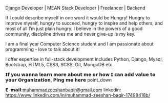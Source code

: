 Django Developer | MEAN Stack Developer | Freelancer | Backend


If I could describe myself in one word it would be Hungry! Hungry to improve myself, hungry to succeed, hungry to inspire and help others, and most of all I’m just plain hungry. I believe in the powers of a good community, discipline drives me and never give-up is my key.

I am a final year Computer Science student and I am passionate about programming - love to talk about it!

I offer expertise in full-stack development includes Python, Django, Mysql, Bootstrap, HTML5, CSS3, SCSS, Git, MongoDB etc.


𝗜𝗳 𝘆𝗼𝘂 𝘄𝗮𝗻𝗻𝗮 𝗹𝗲𝗮𝗿𝗻 𝗺𝗼𝗿𝗲 𝗮𝗯𝗼𝘂𝘁 𝗺𝗲 𝗼𝗿 𝗵𝗼𝘄 𝗜 𝗰𝗮𝗻 𝗮𝗱𝗱 𝘃𝗮𝗹𝘂𝗲 𝘁𝗼 𝘆𝗼𝘂𝗿 𝗢𝗿𝗴𝗮𝗻𝗶𝘇𝗮𝘁𝗶𝗼𝗻, 𝗣𝗶𝗻𝗴 𝗺𝗲 𝗵𝗲𝗿𝗲 point_down

𝗘-𝗺𝗮𝗶𝗹:muhammadzeeshanbaqir@gmail.com
linkedin: https://www.linkedin.com/in/muhammad-zeeshan-baqir-17498418b/
